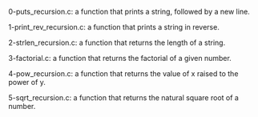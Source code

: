 0-puts_recursion.c: a function that prints a string, followed by a new line.

1-print_rev_recursion.c: a function that prints a string in reverse.

2-strlen_recursion.c: a function that returns the length of a string.

3-factorial.c: a function that returns the factorial of a given number.

4-pow_recursion.c: a function that returns the value of x raised to the power of y.

5-sqrt_recursion.c: a function that returns the natural square root of a number.
